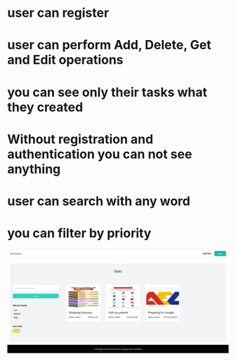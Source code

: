 # user can register
# user can perform Add, Delete, Get and Edit operations 
# you can see only their tasks what they created 
# Without registration and authentication you can not see anything 
# user can search with any word
# you can filter by priority 



[![Watch the video](task_manager.jpg)](https://www.loom.com/share/cc7e699b0e0849669777aff9c2912c33?sid=0d53c5f8-9782-45c3-987a-144b0317a2f7)